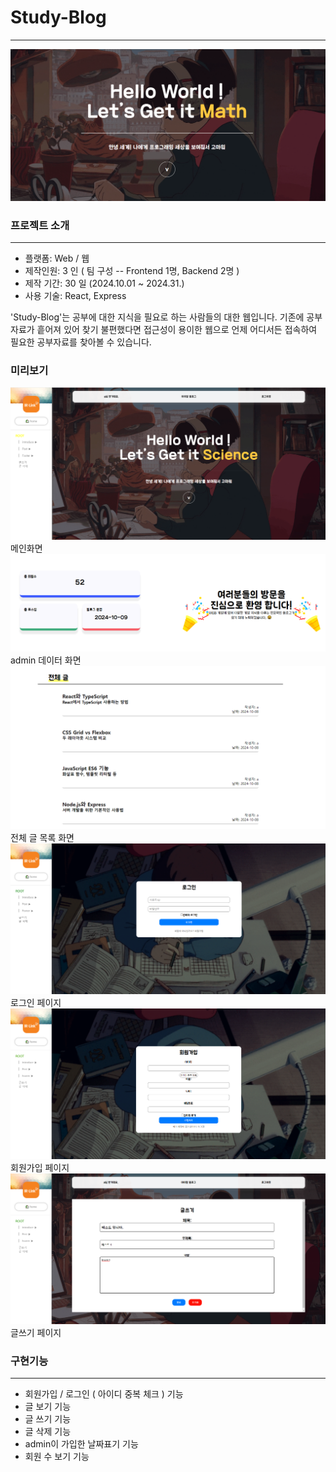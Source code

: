 # Study-Blog

---

![이미지 오류](image.png)

### 프로젝트 소개

---

- 플랫폼: Web / 웹
- 제작인원: 3 인 ( 팀 구성 -- Frontend 1명, Backend 2명 )
- 제작 기간: 30 일 (2024.10.01 ~ 2024.31.)
- 사용 기술: React, Express

'Study-Blog'는 공부에 대한 지식을 필요로 하는 사람들의 대한 웹입니다.
기존에 공부자료가 흩어져 있어 찾기 불편했다면 접근성이 용이한 웹으로 언제 어디서든 접속하여 필요한 공부자료를 찾아볼 수 있습니다.

### 미리보기

![alt text](image-1.png)
메인화면
![alt text](image-2.png)
admin 데이터 화면
![alt text](image-3.png)
전체 글 목록 화면
![alt text](image-4.png)
로그인 페이지
![alt text](image-5.png)
회원가입 페이지
![alt text](image-6.png)
글쓰기 페이지

### 구현기능

---

- 회원가입 / 로그인 ( 아이디 중복 체크 ) 기능
- 글 보기 기능
- 글 쓰기 기능
- 글 삭제 기능
- admin이 가입한 날짜표기 기능
- 회원 수 보기 기능
